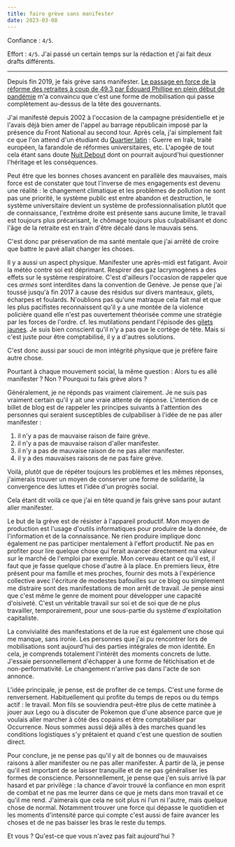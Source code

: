 ```yaml
---
title: faire grève sans manifester
date: 2023-03-08
---
```


Confiance : `4/5`.

Effort : `4/5`. J'ai passé un certain temps sur la rédaction et j'ai fait deux drafts différents.

---

Depuis fin 2019, je fais grève sans manifester.
[Le passage en force de la réforme des retraites à coup de 49.3 par Édouard Phillipe en plein début de pandémie][1] m'a convaincu que c'est une forme de mobilisation qui passe complètement au-dessus de la tête des gouvernants.

[1]: https://www.francetvinfo.fr/economie/retraite/reforme-des-retraites/retraites-edouard-philippe-degaine-le-49-3_3847563.html

J'ai manifesté depuis 2002 à l'occasion de la campagne présidentielle et je l'avais déjà bien amer de l'appel au barrage républicain imposé par la présence du Front National au second tour.
Après cela, j'ai simplement fait ce que l'on attend d'un étudiant du [Quartier latin](https://fr.wikipedia.org/wiki/Quartier_latin_(Paris)) : Guerre en Irak, traité européen, la farandole de réformes universitaires, etc.
L'apogée de tout cela étant sans doute [Nuit Debout](https://fr.wikipedia.org/wiki/Nuit_debout) dont on pourrait aujourd'hui questionner l'héritage et les conséquences.

Peut être que les bonnes choses avancent en parallèle des mauvaises, mais force est de constater que tout l'inverse de mes engagements est devenu une réalité : le changement climatique et les problèmes de pollution ne sont pas une priorité, le système public est entre abandon et destruction, le système universitaire devient un système de professionnalisation plutôt que de connaissance, l'extrême droite est présente sans aucune limite, le travail est toujours plus précarisant, le chômage toujours plus culpabilisant et donc l'âge de la retraite est en train d'être décalé dans le mauvais sens.

C'est donc par préservation de ma santé mentale que j'ai arrêté de croire que battre le pavé allait changer les choses.

Il y a aussi un aspect physique.
Manifester une après-midi est fatigant.
Avoir la météo contre soi est déprimant.
Respirer des gaz lacrymogènes a des effets sur le système respiratoire.
C'est d'ailleurs l'occasion de rappeler que ces *armes* sont interdites dans la convention de Genève.
Je pense que j'ai toussé jusqu'à fin 2017 à cause des résidus sur divers manteaux, gilets, écharpes et foulards.
N'oublions pas qu'une matraque cela fait mal et que les plus pacifistes reconnaissent qu'il y a une montée de la violence policière quand elle n'est pas ouvertement théorisée comme une stratégie par les forces de l'ordre.
cf. les mutilations pendant l'épisode des [gilets jaunes](https://fr.wikipedia.org/wiki/Mouvement_des_Gilets_jaunes).
Je suis bien conscient qu'il n'y a pas que le cortège de tête.
Mais si c'est juste pour être comptabilisé, il y a d'autres solutions.

C'est donc aussi par souci de mon intégrité physique que je préfère faire autre chose.

Pourtant à chaque mouvement social, la même question : Alors tu es allé manifester ? Non ? Pourquoi tu fais grève alors ?

Généralement, je ne réponds pas vraiment clairement.
Je ne suis pas vraiment certain qu'il y ait une vraie attente de réponse.
L'intention de ce billet de blog est de rappeler les principes suivants à l'attention des personnes qui seraient susceptibles de culpabiliser à l'idée de ne pas aller manifester :

1. il n'y a pas de mauvaise raison de faire grève.
2. il n'y a pas de mauvaise raison d'aller manifester.
3. il n'y a pas de mauvaise raison de ne pas aller manifester.
4. il y a des mauvaises raisons de ne pas faire grève.

Voilà, plutôt que de répéter toujours les problèmes et les mêmes réponses, j'aimerais trouver un moyen de conserver une forme de solidarité, la convergence des luttes et l'idée d'un progrès social.

Cela étant dit voilà ce que j'ai en tête quand je fais grève sans pour autant aller manifester.

Le but de la grève est de résister à l'appareil productif.
Mon moyen de production est l'usage d'outils informatiques pour produire de la donnée, de l'information et de la connaissance.
Ne rien produire implique donc également ne pas participer mentalement à l'effort productif.
Ne pas en profiter pour lire quelque chose qui ferait avancer directement ma valeur sur le marché de l'emploi par exemple.
Mon cerveau étant ce qu'il est, il faut que je fasse quelque chose d'autre à la place.
En premiers lieux, être présent pour ma famille et mes proches, fournir des mots à l'expérience collective avec l'écriture de modestes bafouilles sur ce blog ou simplement me distraire sont des manifestations de mon arrêt de travail.
Je pense ainsi que c'est même le genre de moment pour développer une capacité d'oisiveté.
C'est un véritable travail sur soi et de soi que de ne plus travailler, temporairement, pour une sous-partie du système d'exploitation capitaliste.

La convivialité des manifestations et de la rue est également une chose qui me manque, sans ironie.
Les personnes que j'ai pu rencontrer lors de mobilisations sont aujourd'hui des parties intégrales de mon identité.
En cela, je comprends totalement l'intérêt des moments concrets de lutte.
J'essaie personnellement d'échapper à une forme de fétichisation et de non-performativité.
Le changement n'arrive pas dans l'acte de son annonce.

L'idée principale, je pense, est de profiter de ce temps.
C'est une forme de renversement.
Habituellement qui profite du temps de repos ou du temps actif : le travail.
Mon fils se souviendra peut-être plus de cette matinée à jouer aux Lego ou à discuter de Pokemon que d'une absence parce que je voulais aller marcher à côté des copains et être comptabiliser par Occurrence.
Nous sommes aussi déjà allés à des marches quand les conditions logistiques s'y prêtaient et quand c'est une question de soutien direct.

Pour conclure, je ne pense pas qu'il y ait de bonnes ou de mauvaises raisons à aller manifester ou ne pas aller manifester.
À partir de là, je pense qu'il est important de se laisser tranquille et de ne pas généraliser les formes de conscience.
Personnellement, je pense que j'en suis arrivé là par hasard et par privilège : la chance d'avoir trouvé la confiance en mon esprit de combat et ne pas me leurrer dans ce que je mets dans mon travail et ce qu'il me rend.
J'aimerais que cela ne soit plus ni l'un ni l'autre, mais quelque chose de normal.
Notamment trouver une force qui dépasse le quotidien et les moments d'intensité parce qui compte c'est aussi de faire avancer les choses et de ne pas baisser les bras le reste du temps.

Et vous ? Qu'est-ce que vous n'avez pas fait aujourd'hui ?
